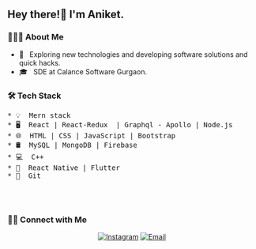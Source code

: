 <h2> Hey there!👋 I'm Aniket.</h2>

<h3> 👨🏻‍💻 About Me </h3>

- 🤔 &nbsp; Exploring new technologies and developing software solutions and quick hacks.
- 🎓 &nbsp; SDE at Calance Software Gurgaon.

<h3>🛠 Tech Stack</h3>
<pre>
* 💡&nbsp; Mern stack 
* 🖥️&nbsp; React | React-Redux  | Graphql - Apollo | Node.js 
* 🌐&nbsp; HTML | CSS | JavaScript | Bootstrap 
* 🛢&nbsp; MySQL | MongoDB | Firebase
* 💻&nbsp; C++
* 📱&nbsp; React Native | Flutter
* 🔧&nbsp; Git
</pre>
<br/><br />

<h3> 🤝🏻 Connect with Me </h3>

<p align="center">
<!-- <a href="https://www.linkedin.com"><img alt="LinkedIn" src=""></a> -->
<a href="https://www.instagram.com/aniket.ts"><img alt="Instagram" src="https://img.shields.io/badge/Instagram-aniket.ts-blue?style=flat-square&logo=instagram"></a>
<a href="mailto:had096705@gmail.com"><img alt="Email" src="https://img.shields.io/badge/Email-had096705@gmail.com-blue?style=flat-square&logo=gmail"></a>
</p>
